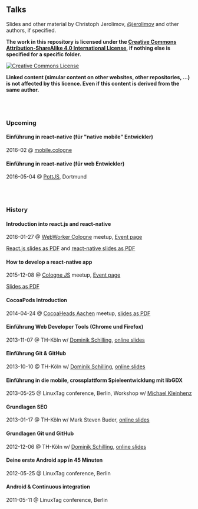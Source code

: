 ## Talks

Slides and other material by Christoph Jerolimov, [@jerolimov](https://twitter.com/jerolimov)
and other authors, if specified.

**The work in this repository is licensed under the [Creative Commons Attribution-ShareAlike 4.0 International License](http://creativecommons.org/licenses/by-sa/4.0/), if nothing else is specified for a specific folder.**

<a rel="license" href="http://creativecommons.org/licenses/by-sa/4.0/"><img alt="Creative Commons License" style="border-width:0" src="https://i.creativecommons.org/l/by-sa/4.0/88x31.png" /></a>

**Linked content (simular content on other websites, other repositories, ...) is not affected by this licence. Even if this content is derived from the same author.**

<br/><br/>

### Upcoming

#### Einführung in react-native (für "native mobile" Entwickler)

2016-02 @ [mobile.cologne](http://mobile.cologne/)

#### Einführung in react-native (für web Entwickler)

2016-05-04 @ [PottJS](http://pottjs.de/), Dortmund

<br/><br/>

### History

#### Introduction into react.js and react-native

2016-01-27 @ [WebWorker Cologne](http://www.meetup.com/de-DE/WebWorker-Cologne/) meetup,
[Event page](http://www.meetup.com/de/WebWorker-Cologne/events/227777445/)

[React.js slides as PDF](http://jerolimov.github.io/talks/2016-01-27-reactjs-and-reactnative/reactjs-introduction.pdf) and
[react-native slides as PDF](http://jerolimov.github.io/talks/2016-01-27-reactjs-and-reactnative/react-native-introduction.pdf)

#### How to develop a react-native app

2015-12-08 @ [Cologne JS](http://colognejs.de/) meetup,
[Event page](http://www.meetup.com/de/Cologne-js/events/227015933/)

[Slides as PDF](http://jerolimov.github.io/talks/2015-12-08-react-native/react-native-introduction.pdf)

#### CocoaPods Introduction

2014-04-24 @ [CocoaHeads Aachen](http://hci.rwth-aachen.de/cocoaheads) meetup,
[slides as PDF](http://jerolimov.github.io/talks/2014-04-24-cocoapods/cocoapods-introduction.pdf)

#### Einführung Web Developer Tools (Chrome und Firefox)

2013-11-07 @ TH-Köln w/ [Dominik Schilling](https://twitter.com/ocean90),
[online slides](http://jerolimov.github.io/talks/2013-11-07-web-developer-tools/)

#### Einführung Git & GitHub

2013-10-10 @ TH-Köln w/ [Dominik Schilling](https://twitter.com/ocean90),
[online slides](http://jerolimov.github.io/talks/2013-10-10-git-and-github/)

#### Einführung in die mobile, crossplattform Spieleentwicklung mit libGDX

2013-05-25 @ LinuxTag conference, Berlin, Workshop w/ [Michael Kleinhenz](https://twitter.com/quendor)

#### Grundlagen SEO

2013-01-17 @ TH-Köln w/ Mark Steven Buder,
[online slides](http://jerolimov.github.io/talks/2013-01-17-seo/)

#### Grundlagen Git und GitHub

2012-12-06 @ TH-Köln w/ [Dominik Schilling](https://twitter.com/ocean90),
[online slides](http://jerolimov.github.io/talks/2012-12-06-git-and-github/)

#### Deine erste Android app in 45 Minuten

2012-05-25 @ LinuxTag conference, Berlin
<!--[Program page](http://www.linuxtag.org/2012/de/program/program/vortragsdetails-talkid413.html) -->

#### Android & Continuous integration

2011-05-11 @ LinuxTag conference, Berlin
<!-- [Program page](http://www.linuxtag.org/2011/de/program/program/vortragsliste-talkid165.html) -->

